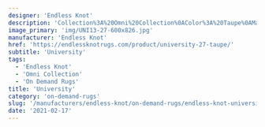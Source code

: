 ```yaml
---
designer: 'Endless Knot'
description: 'Collection%3A%20Omni%20Collection%0AColor%3A%20Taupe%0AMaterial%3A%20100%25%20WoolPile%3A%201/4%22Width%3A%2013%272%22%2C%2016%274%22Style%3A%20Flatweave%2C%20Geometric'
image_primary: 'img/UNI13-27-600x826.jpg'
manufacturer: 'Endless Knot'
href: 'https://endlessknotrugs.com/product/university-27-taupe/'
subtitle: 'University'
tags:
  - 'Endless Knot'
  - 'Omni Collection'
  - 'On Demand Rugs'
title: 'University'
category: 'on-demand-rugs'
slug: '/manufacturers/endless-knot/on-demand-rugs/endless-knot-university'
date: '2021-02-17'
---
```

